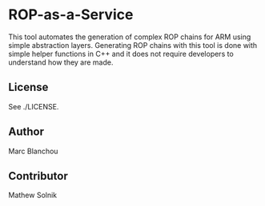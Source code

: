 ROP-as-a-Service
========

This tool automates the generation of complex ROP chains for ARM using simple abstraction layers. Generating ROP chains with this tool is done with simple helper functions in C++ and it does not require developers to understand how they are made.

License
-------

See ./LICENSE.

Author
-------
Marc Blanchou

Contributor
-------
Mathew Solnik
